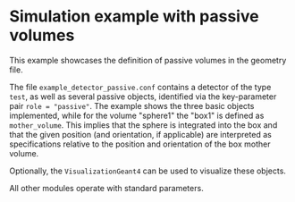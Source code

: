 <!--
SPDX-FileCopyrightText: 2020-2022 CERN and the Allpix Squared authors
SPDX-License-Identifier: CC-BY-4.0
-->

# Simulation example with passive volumes

This example showcases the definition of passive volumes in the geometry file.

The file `example_detector_passive.conf` contains a detector of the type `test`, as well as several passive objects, identified via the key-parameter pair `role = "passive"`.
The example shows the three basic objects implemented, while for the volume "sphere1" the "box1" is defined as `mother_volume`.
This implies that the sphere is integrated into the box and that the given position (and orientation, if applicable) are interpreted as specifications relative to the position and orientation of the box mother volume.

Optionally, the `VisualizationGeant4` can be used to visualize these objects.

All other modules operate with standard parameters.
